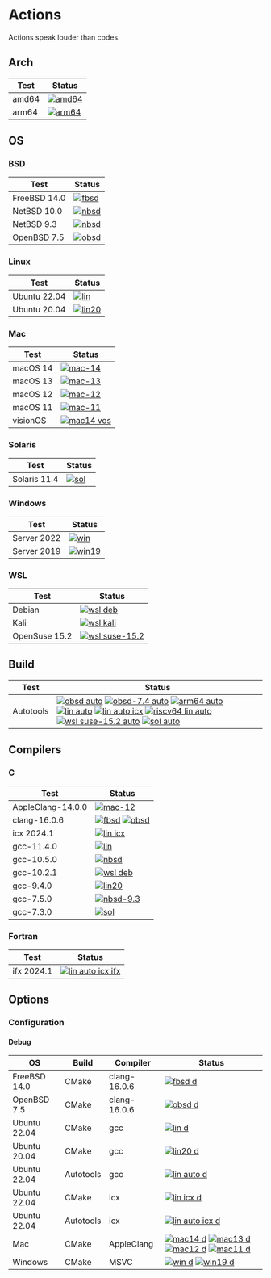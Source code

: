 # Actions

Actions speak louder than codes.

## Arch

| Test | Status |
| -----| ------ |
| amd64 | [![amd64](https://github.com/hyoklee/actions/actions/workflows/obsd.yml/badge.svg)](https://github.com/hyoklee/actions/actions/workflows/obsd.yml) |
| arm64 | [![arm64](https://github.com/hyoklee/actions/actions/workflows/arm64-nbsd.yml/badge.svg)](https://github.com/hyoklee/actions/actions/workflows/arm64-nbsd.yml) |


## OS

### BSD

| Test    | Status |
| --------| ------ |
| FreeBSD 14.0 | [![fbsd](https://github.com/hyoklee/actions/actions/workflows/fbsd.yml/badge.svg)](https://github.com/hyoklee/actions/actions/workflows/fbsd.yml) |
| NetBSD 10.0 | [![nbsd](https://github.com/hyoklee/actions/actions/workflows/nbsd.yml/badge.svg)](https://github.com/hyoklee/actions/actions/workflows/nbsd.yml) |
| NetBSD 9.3 | [![nbsd](https://github.com/hyoklee/actions/actions/workflows/nbsd-9.3.yml/badge.svg)](https://github.com/hyoklee/actions/actions/workflows/nbsd-9.3.yml) |
| OpenBSD 7.5 | [![obsd](https://github.com/hyoklee/actions/actions/workflows/obsd.yml/badge.svg)](https://github.com/hyoklee/actions/actions/workflows/obsd.yml) |

### Linux

| Test    | Status |
| --------| ------ |
| Ubuntu 22.04 |[![lin](https://github.com/hyoklee/actions/actions/workflows/lin.yml/badge.svg)](https://github.com/hyoklee/actions/actions/workflows/lin.yml)|
| Ubuntu 20.04 |[![lin20](https://github.com/hyoklee/actions/actions/workflows/lin20.yml/badge.svg)](https://github.com/hyoklee/actions/actions/workflows/lin20.yml)|

### Mac

| Test    | Status |
| --------| ------ |
| macOS 14  |[![mac-14](https://github.com/hyoklee/actions/actions/workflows/mac14.yml/badge.svg)](https://github.com/hyoklee/actions/actions/workflows/mac14.yml)|
| macOS 13  |[![mac-13](https://github.com/hyoklee/actions/actions/workflows/mac13.yml/badge.svg)](https://github.com/hyoklee/actions/actions/workflows/mac13.yml)|
| macOS 12  |[![mac-12](https://github.com/hyoklee/actions/actions/workflows/mac12.yml/badge.svg)](https://github.com/hyoklee/actions/actions/workflows/mac12.yml)|
| macOS 11  |[![mac-11](https://github.com/hyoklee/actions/actions/workflows/mac11.yml/badge.svg)](https://github.com/hyoklee/actions/actions/workflows/mac11.yml)|
| visionOS |[![mac14 vos](https://github.com/hyoklee/actions/actions/workflows/mac14-vos.yml/badge.svg)](https://github.com/hyoklee/actions/actions/workflows/mac14-vos.yml) |

### Solaris

| Test    | Status |
| --------| ------ |
| Solaris 11.4 |[![sol](https://github.com/hyoklee/actions/actions/workflows/sol.yml/badge.svg)](https://github.com/hyoklee/actions/actions/workflows/sol.yml) |

### Windows

| Test    | Status |
| --------| ------ |
| Server 2022 | [![win](https://github.com/hyoklee/actions/actions/workflows/win.yml/badge.svg)](https://github.com/hyoklee/actions/actions/workflows/win.yml) |
| Server 2019 |[![win19](https://github.com/hyoklee/actions/actions/workflows/win19.yml/badge.svg)](https://github.com/hyoklee/actions/actions/workflows/win19.yml) |

### WSL

| Test    | Status |
| --------| ------ |
| Debian |[![wsl deb](https://github.com/hyoklee/actions/actions/workflows/wsl-deb.yml/badge.svg)](https://github.com/hyoklee/actions/actions/workflows/wsl-deb.yml) |
| Kali |[![wsl kali](https://github.com/hyoklee/actions/actions/workflows/wsl-kali.yml/badge.svg)](https://github.com/hyoklee/actions/actions/workflows/wsl-kali.yml) |
| OpenSuse 15.2 |[![wsl suse-15.2](https://github.com/hyoklee/actions/actions/workflows/wsl-suse-15.2.yml/badge.svg)](https://github.com/hyoklee/actions/actions/workflows/wsl-suse-15.2.yml) |

## Build

| Test  | Status |
| ------| ------ |
| Autotools | [![obsd auto](https://github.com/hyoklee/actions/actions/workflows/obsd-auto.yml/badge.svg)](https://github.com/hyoklee/actions/actions/workflows/obsd-auto.yml) [![obsd-7.4 auto](https://github.com/hyoklee/actions/actions/workflows/obsd-7.4-auto.yml/badge.svg)](https://github.com/hyoklee/actions/actions/workflows/obsd-7.4-auto.yml)  [![arm64 auto](https://github.com/hyoklee/hdf5/actions/workflows/arm64-auto.yml/badge.svg)](https://github.com/hyoklee/hdf5/actions/workflows/arm64-auto.yml) [![lin auto](https://github.com/hyoklee/actions/actions/workflows/lin-auto.yml/badge.svg)](https://github.com/hyoklee/actions/actions/workflows/lin-auto.yml) [![lin auto icx](https://github.com/hyoklee/actions/actions/workflows/lin-auto-icx.yml/badge.svg)](https://github.com/hyoklee/actions/actions/workflows/lin-auto-icx.yml)   [![riscv64 lin auto](https://github.com/hyoklee/hdf5/actions/workflows/riscv64-lin-auto.yml/badge.svg)](https://github.com/hyoklee/hdf5/actions/workflows/riscv64-lin-auto.yml) [![wsl suse-15.2 auto](https://github.com/hyoklee/actions/actions/workflows/wsl-suse-15.2-auto.yml/badge.svg)](https://github.com/hyoklee/actions/actions/workflows/wsl-suse-15.2-auto.yml) [![sol auto](https://github.com/hyoklee/actions/actions/workflows/sol-auto.yml/badge.svg)](https://github.com/hyoklee/actions/actions/workflows/sol-auto.yml) |

## Compilers

### C

| Test | Status |
| -----| ------ |
| AppleClang-14.0.0 |[![mac-12](https://github.com/hyoklee/actions/actions/workflows/mac12.yml/badge.svg)](https://github.com/hyoklee/actions/actions/workflows/mac12.yml)|
| clang-16.0.6 | [![fbsd](https://github.com/hyoklee/actions/actions/workflows/fbsd.yml/badge.svg)](https://github.com/hyoklee/actions/actions/workflows/fbsd.yml) [![obsd](https://github.com/hyoklee/actions/actions/workflows/obsd.yml/badge.svg)](https://github.com/hyoklee/actions/actions/workflows/obsd.yml) |
| icx 2024.1 |[![lin icx](https://github.com/hyoklee/actions/actions/workflows/lin-icx.yml/badge.svg)](https://github.com/hyoklee/actions/actions/workflows/lin-icx.yml) |
| gcc-11.4.0 |[![lin](https://github.com/hyoklee/actions/actions/workflows/lin.yml/badge.svg)](https://github.com/hyoklee/actions/actions/workflows/lin.yml)|
| gcc-10.5.0 |[![nbsd](https://github.com/hyoklee/actions/actions/workflows/nbsd.yml/badge.svg)](https://github.com/hyoklee/actions/actions/workflows/nbsd.yml) |
| gcc-10.2.1 |[![wsl deb](https://github.com/hyoklee/actions/actions/workflows/wsl-deb.yml/badge.svg)](https://github.com/hyoklee/actions/actions/workflows/wsl-deb.yml)|
| gcc-9.4.0 |[![lin20](https://github.com/hyoklee/actions/actions/workflows/lin20.yml/badge.svg)](https://github.com/hyoklee/actions/actions/workflows/lin20.yml)|
| gcc-7.5.0 |[![nbsd-9.3](https://github.com/hyoklee/actions/actions/workflows/nbsd-9.3.yml/badge.svg)](https://github.com/hyoklee/actions/actions/workflows/nbsd-9.3.yml)|
| gcc-7.3.0 | [![sol](https://github.com/hyoklee/actions/actions/workflows/sol.yml/badge.svg)](https://github.com/hyoklee/actions/actions/workflows/sol.yml) |

### Fortran

| Test | Status |
| -----| ------ |
| ifx 2024.1 | [![lin auto icx ifx](https://github.com/hyoklee/actions/actions/workflows/lin-auto-icx-f.yml/badge.svg)](https://github.com/hyoklee/actions/actions/workflows/lin-auto-icx-f.yml) |

## Options

### Configuration

#### Debug

| OS  | Build | Compiler | Status |
| ----| ----- | ---------| ------ |
| FreeBSD 14.0 | CMake | clang-16.0.6 | [![fbsd d](https://github.com/hyoklee/actions/actions/workflows/fbsd-d.yml/badge.svg)](https://github.com/hyoklee/actions/actions/workflows/fbsd-d.yml)|
| OpenBSD 7.5  | CMake | clang-16.0.6 | [![obsd d](https://github.com/hyoklee/actions/actions/workflows/obsd-d.yml/badge.svg)](https://github.com/hyoklee/actions/actions/workflows/obsd-d.yml)|
| Ubuntu 22.04 | CMake | gcc | [![lin d](https://github.com/hyoklee/actions/actions/workflows/lin-d.yml/badge.svg)](https://github.com/hyoklee/actions/actions/workflows/lin-d.yml)|
| Ubuntu 20.04 | CMake | gcc | [![lin20 d](https://github.com/hyoklee/actions/actions/workflows/lin-d.yml/badge.svg)](https://github.com/hyoklee/actions/actions/workflows/lin20-d.yml)|
| Ubuntu 22.04 | Autotools | gcc |  [![lin auto d](https://github.com/hyoklee/actions/actions/workflows/lin-auto-d.yml/badge.svg)](https://github.com/hyoklee/actions/actions/workflows/lin-auto-d.yml)  |
| Ubuntu 22.04 | CMake | icx |  [![lin icx d](https://github.com/hyoklee/actions/actions/workflows/lin-icx-d.yml/badge.svg)](https://github.com/hyoklee/actions/actions/workflows/lin-icx-d.yml)  |
| Ubuntu 22.04 | Autotools | icx |  [![lin auto icx d](https://github.com/hyoklee/actions/actions/workflows/lin-auto-icx-d.yml/badge.svg)](https://github.com/hyoklee/actions/actions/workflows/lin-auto-icx-d.yml) |
| Mac | CMake | AppleClang | [![mac14 d](https://github.com/hyoklee/actions/actions/workflows/mac14-d.yml/badge.svg)](https://github.com/hyoklee/actions/actions/workflows/mac14-d.yml) [![mac13 d](https://github.com/hyoklee/actions/actions/workflows/mac13-d.yml/badge.svg)](https://github.com/hyoklee/actions/actions/workflows/mac13-d.yml) [![mac12 d](https://github.com/hyoklee/actions/actions/workflows/mac12-d.yml/badge.svg)](https://github.com/hyoklee/actions/actions/workflows/mac12-d.yml)  [![mac11 d](https://github.com/hyoklee/actions/actions/workflows/mac11-d.yml/badge.svg)](https://github.com/hyoklee/actions/actions/workflows/mac11-d.yml) |
| Windows | CMake | MSVC | [![win d](https://github.com/hyoklee/actions/actions/workflows/win-d.yml/badge.svg)](https://github.com/hyoklee/actions/actions/workflows/win-d.yml)  [![win19 d](https://github.com/hyoklee/actions/actions/workflows/win19-d.yml/badge.svg)](https://github.com/hyoklee/actions/actions/workflows/win19-d.yml)|
